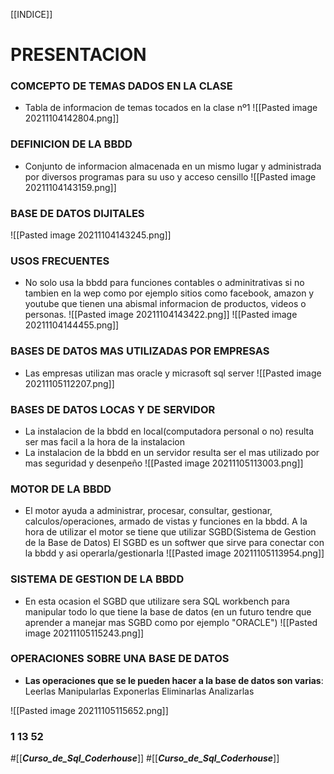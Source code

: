 [[INDICE]]
# PRESENTACION
### COMCEPTO DE TEMAS DADOS EN LA CLASE
- Tabla de informacion de temas tocados en la clase nº1
![[Pasted image 20211104142804.png]]

### DEFINICION DE LA BBDD
- Conjunto de informacion almacenada en un mismo lugar y administrada por diversos programas para su uso y acceso censillo
![[Pasted image 20211104143159.png]]

### BASE DE DATOS DIJITALES
![[Pasted image 20211104143245.png]]

### USOS FRECUENTES
- No solo usa la bbdd para funciones contables o adminitrativas si no tambien en la wep como por ejemplo sitios como facebook, amazon y youtube que tienen una abismal informacion de productos, videos o personas.
![[Pasted image 20211104143422.png]]
![[Pasted image 20211104144455.png]]

### BASES DE DATOS MAS UTILIZADAS POR EMPRESAS
- Las empresas utilizan mas oracle y micrasoft sql server
![[Pasted image 20211105112207.png]]

### BASES DE DATOS LOCAS Y DE SERVIDOR
- La instalacion de la bbdd en local(computadora personal o no) resulta ser mas facil a la hora de la instalacion 
- La instalacion de la bbdd en un servidor resulta ser el mas utilizado por mas seguridad y desenpeño 
![[Pasted image 20211105113003.png]]

### MOTOR DE LA BBDD
- El motor ayuda a administrar, procesar, consultar, gestionar, calculos/operaciones, armado de vistas y funciones en la bbdd.
  A la hora de utilizar el motor se tiene que utilizar SGBD(Sistema de Gestion de la Base de Datos) 
  El SGBD es un softwer que sirve para conectar con la bbdd y asi operarla/gestionarla 
![[Pasted image 20211105113954.png]]

### SISTEMA DE GESTION DE LA BBDD 
- En esta ocasion el SGBD que utilizare sera SQL workbench para manipular todo lo que tiene la base de datos (en un futuro tendre que aprender a manejar mas SGBD como por ejemplo "ORACLE")
![[Pasted image 20211105115243.png]]

### OPERACIONES SOBRE UNA BASE DE DATOS
- **Las operaciones que se le pueden hacer a la base de datos son varias**:
Leerlas
Manipularlas
Exponerlas
Eliminarlas
Analizarlas

![[Pasted image 20211105115652.png]]

### 1 13 52
















#[[___Curso_de_Sql_Coderhouse___]]
#[[___Curso_de_Sql_Coderhouse___]]